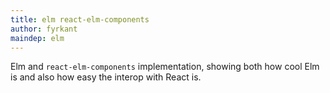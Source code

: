```yaml
---
title: elm react-elm-components
author: fyrkant
maindep: elm
---
```


Elm and `react-elm-components` implementation, showing both how cool Elm is and also how easy the interop with React is.
